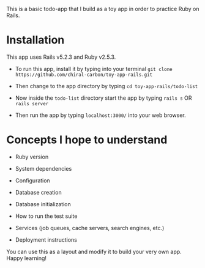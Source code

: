 This is a basic todo-app that I build as a toy app in order to practice Ruby on Rails.

**Installation**
=================

This app uses Rails v5.2.3 and Ruby v2.5.3.

- To run this app, install it by typing into your terminal ```git clone https://github.com/chiral-carbon/toy-app-rails.git```

- Then change to the app directory by typing ```cd toy-app-rails/todo-list``` 

- Now inside the ```todo-list``` directory start the app by typing ```rails s``` OR ```rails server```

- Then run the app by typing ```localhost:3000/``` into your web browser.


**Concepts I hope to understand**
==================================

* Ruby version

* System dependencies

* Configuration

* Database creation

* Database initialization

* How to run the test suite

* Services (job queues, cache servers, search engines, etc.)

* Deployment instructions


You can use this as a layout and modify it to build your very own app. Happy learning!
